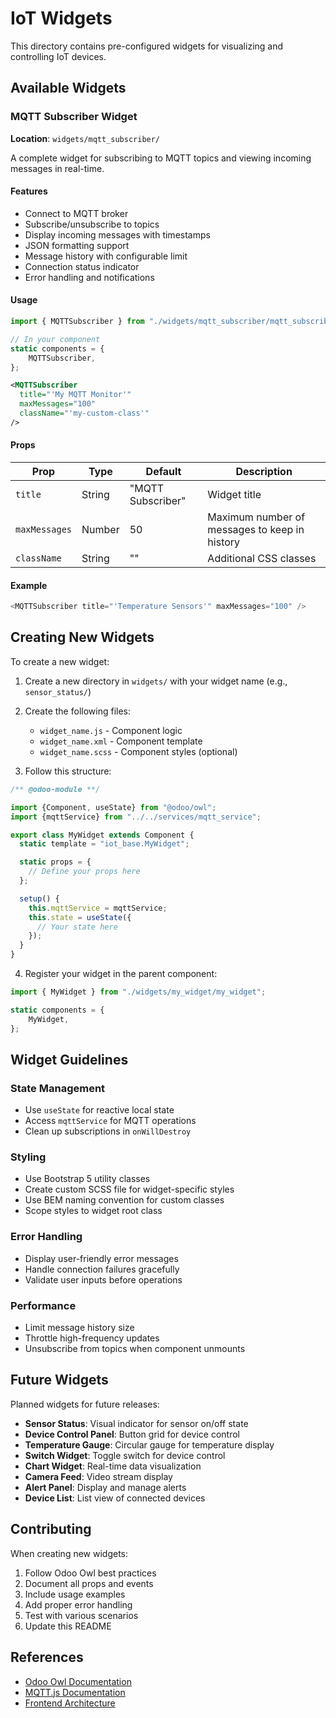 # IoT Widgets

This directory contains pre-configured widgets for visualizing and controlling IoT
devices.

## Available Widgets

### MQTT Subscriber Widget

**Location**: `widgets/mqtt_subscriber/`

A complete widget for subscribing to MQTT topics and viewing incoming messages in
real-time.

#### Features

- Connect to MQTT broker
- Subscribe/unsubscribe to topics
- Display incoming messages with timestamps
- JSON formatting support
- Message history with configurable limit
- Connection status indicator
- Error handling and notifications

#### Usage

```javascript
import { MQTTSubscriber } from "./widgets/mqtt_subscriber/mqtt_subscriber";

// In your component
static components = {
    MQTTSubscriber,
};
```

```xml
<MQTTSubscriber
  title="'My MQTT Monitor'"
  maxMessages="100"
  className="'my-custom-class'"
/>
```

#### Props

| Prop          | Type   | Default           | Description                                   |
| ------------- | ------ | ----------------- | --------------------------------------------- |
| `title`       | String | "MQTT Subscriber" | Widget title                                  |
| `maxMessages` | Number | 50                | Maximum number of messages to keep in history |
| `className`   | String | ""                | Additional CSS classes                        |

#### Example

```javascript
<MQTTSubscriber title="'Temperature Sensors'" maxMessages="100" />
```

## Creating New Widgets

To create a new widget:

1. Create a new directory in `widgets/` with your widget name (e.g., `sensor_status/`)
2. Create the following files:

   - `widget_name.js` - Component logic
   - `widget_name.xml` - Component template
   - `widget_name.scss` - Component styles (optional)

3. Follow this structure:

```javascript
/** @odoo-module **/

import {Component, useState} from "@odoo/owl";
import {mqttService} from "../../services/mqtt_service";

export class MyWidget extends Component {
  static template = "iot_base.MyWidget";

  static props = {
    // Define your props here
  };

  setup() {
    this.mqttService = mqttService;
    this.state = useState({
      // Your state here
    });
  }
}
```

4. Register your widget in the parent component:

```javascript
import { MyWidget } from "./widgets/my_widget/my_widget";

static components = {
    MyWidget,
};
```

## Widget Guidelines

### State Management

- Use `useState` for reactive local state
- Access `mqttService` for MQTT operations
- Clean up subscriptions in `onWillDestroy`

### Styling

- Use Bootstrap 5 utility classes
- Create custom SCSS file for widget-specific styles
- Use BEM naming convention for custom classes
- Scope styles to widget root class

### Error Handling

- Display user-friendly error messages
- Handle connection failures gracefully
- Validate user inputs before operations

### Performance

- Limit message history size
- Throttle high-frequency updates
- Unsubscribe from topics when component unmounts

## Future Widgets

Planned widgets for future releases:

- **Sensor Status**: Visual indicator for sensor on/off state
- **Device Control Panel**: Button grid for device control
- **Temperature Gauge**: Circular gauge for temperature display
- **Switch Widget**: Toggle switch for device control
- **Chart Widget**: Real-time data visualization
- **Camera Feed**: Video stream display
- **Alert Panel**: Display and manage alerts
- **Device List**: List view of connected devices

## Contributing

When creating new widgets:

1. Follow Odoo Owl best practices
2. Document all props and events
3. Include usage examples
4. Add proper error handling
5. Test with various scenarios
6. Update this README

## References

- [Odoo Owl Documentation](https://github.com/odoo/owl)
- [MQTT.js Documentation](https://github.com/mqttjs/MQTT.js)
- [Frontend Architecture](../../docs/frontend.md)
